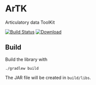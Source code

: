 # ArTK

Articulatory data ToolKit

[![Build Status](https://travis-ci.org/m2ci-msp/artk.svg?branch=master)](https://travis-ci.org/m2ci-msp/artk)
[![Download](https://api.bintray.com/packages/m2ci-msp/maven/artk/images/download.svg)](https://bintray.com/m2ci-msp/maven/artk/_latestVersion)

## Build

Build the library with

```
./gradlew build
```

The JAR file will be created in `build/libs`.
